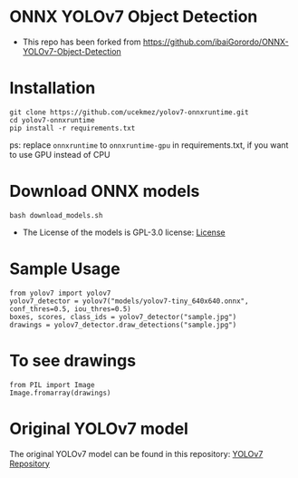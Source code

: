 # ONNX YOLOv7 Object Detection
- This repo has been forked from https://github.com/ibaiGorordo/ONNX-YOLOv7-Object-Detection

# Installation
```
git clone https://github.com/ucekmez/yolov7-onnxruntime.git
cd yolov7-onnxruntime
pip install -r requirements.txt
```

ps: replace `onnxruntime` to `onnxruntime-gpu` in requirements.txt, if you want to use GPU instead of CPU

# Download ONNX models
```
bash download_models.sh
```
- The License of the models is GPL-3.0 license: [License](https://github.com/WongKinYiu/yolov7/blob/main/LICENSE.md)

# Sample Usage
```
from yolov7 import yolov7
yolov7_detector = yolov7("models/yolov7-tiny_640x640.onnx", conf_thres=0.5, iou_thres=0.5)
boxes, scores, class_ids = yolov7_detector("sample.jpg")
drawings = yolov7_detector.draw_detections("sample.jpg")
```

# To see drawings
```
from PIL import Image
Image.fromarray(drawings)
```

# Original YOLOv7 model
The original YOLOv7 model can be found in this repository: [YOLOv7 Repository](https://github.com/WongKinYiu/yolov7)